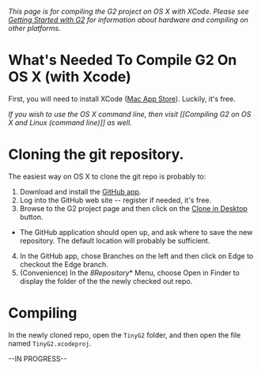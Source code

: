 _This page is for compiling the G2 project on OS X with XCode. Please see [Getting Started with G2](Getting-Started-with-G2) for information about hardware and compiling on other platforms._

# What's Needed To Compile G2 On OS X (with Xcode)

First, you will need to install XCode ([Mac App Store](https://itunes.apple.com/us/app/xcode/id497799835?mt=12)). Luckily, it's free.

_If you wish to use the OS X command line, then visit [[Compiling G2 on OS X and Linux (command line)]] as well._

# Cloning the git repository.

The easiest way on OS X to clone the git repo is probably to:

1. Download and install the [GitHub app](https://mac.github.com/).
2. Log into the GitHub web site -- register if needed, it's free.
3. Browse to the G2 project page and then click on the <a href="github-mac://openRepo/https://github.com/synthetos/g2" data-url="github-mac://openRepo/https://github.com/synthetos/g2" class="minibutton sidebar-button js-conduit-rewrite-url" title="Save synthetos/g2 to your computer and use it in GitHub Desktop." aria-label="Save synthetos/g2 to your computer and use it in GitHub Desktop."><span class="octicon octicon-device-desktop"></span>Clone in Desktop</a> button.
  * The GitHub application should open up, and ask where to save the new repository. The default location will probably be sufficient.
4. In the GitHub app, chose Branches on the left and then click on Edge to checkout the Edge branch.
5. (Convenience) In the *8Repository** Menu, choose Open in Finder to display the folder of the the newly checked out repo.

# Compiling

In the newly cloned repo, open the `TinyG2` folder, and then open the file named `TinyG2.xcodeproj`.



--IN PROGRESS--